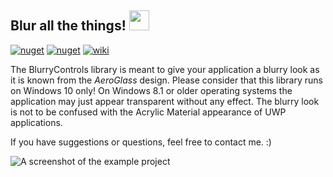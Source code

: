 ## Blur all the things! <img src="https://i.imgur.com/zbZR9o9.png" height="32">

[![nuget](https://img.shields.io/nuget/v/BlurryControls.svg?style=flat-square&colorB=1E90FF)](https://www.nuget.org/packages/BlurryControls)
[![nuget](https://img.shields.io/nuget/dt/BlurryControls.svg?style=flat-square&colorB=A8A8A8)](https://www.nuget.org/packages/BlurryControls)
[![wiki](https://img.shields.io/badge/example-wiki-default.svg?style=flat-square&colorB=FFAA00 )](https://github.com/ConfusedHorse/BlurryControls/wiki)

The BlurryControls library is meant to give your application a blurry look as it is known from the _AeroGlass_ design.
Please consider that this library runs on Windows 10 only! On Windows 8.1 or older operating systems the application may just appear transparent without any effect. The blurry look is not to be confused with the Acrylic Material appearance of UWP applications.

If you have suggestions or questions, feel free to contact me. :)

![A screenshot of the example project](https://i.imgur.com/QksmG7Q.png)
